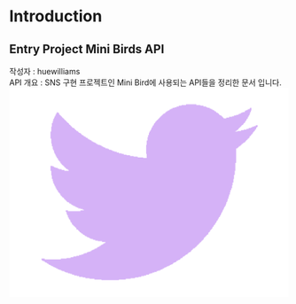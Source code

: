 # Introduction

## Entry Project Mini Birds API  
작성자 : huewilliams  
API 개요 : SNS 구현 프로젝트인 Mini Bird에 사용되는 API들을 정리한 문서 입니다.  
![Mini Birds logo](./img/mini.png)
